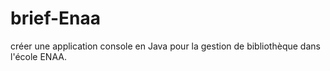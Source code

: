 # brief-Enaa
 créer une application console en Java pour la gestion de bibliothèque dans l'école ENAA. 
